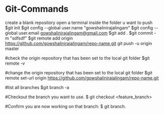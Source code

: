 # Git-Commands
create a blank repository
open a terminal inside the folder u want to push
$git init
$git config --global user.name "gowshalinirajalingam"
$git config --global user.email gowshalinirajalingam@gmail.com
$git add .
$git commit -m "sdfsdf"
$git remote add origin https://github.com/gowshalinirajalingam/repo-name.git
git push -u origin master

#check the origin repository that has been set to the local git folder
$git remote -v            

#change the origin repository that has been set to the local git folder
$git remote set-url origin https://github.com/gowshalinirajalingam/repo-name.git

#list all branches
$git branch -a

#Checkout the branch you want to use. 
$ git checkout <feature_branch>

#Confirm you are now working on that branch: 
$ git branch.


